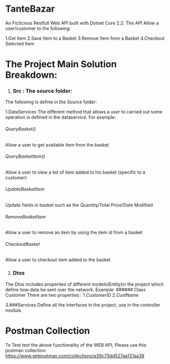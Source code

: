 # TanteBazar
An Ficticious Restfull Web API built with Dotnet Core 2.2.
The API Allow a user/customer to the following: 

1.Get Item
2.Save Item to a Basket
3.Remove Item from a Basket
4.Checkout Selected Item

# The Project Main Solution Breakdown:
 1. ### Src : The source folder:
 The following is define in the Source folder:
 
 1.DataServices
The different method that allows a user to carried out some operation is defined in the dataservice.
For example: 
###### QueryBasket()
Allow a user to get available item from the basket
###### QueryBasketItem()
Allow a user to view a list of item added to his basket (specific to a customer)
###### UpdateBasketItem
Update fields in basket such as the Quantity/Total Price/Date Modified
###### RemoveBasketItem
Allow a user to remove an item by using the item id from a basket
###### CheckoutBasket
Allow a user to checkout item added to the basket

2. ### Dtos
The Dtos includes properties of different models(Entity)in the project which define how data be sent over the network.
Example: ###### Class Customer
There are two properties : 
1._CustomerID_
2._CustName_

3.###Services
Define all the interfaces in the project, use in the controller module.



# Postman Collection
To Test test the above functionality of the WEB API, Please use this postman collection: https://www.getpostman.com/collections/a39c73dd527aa131aa38
